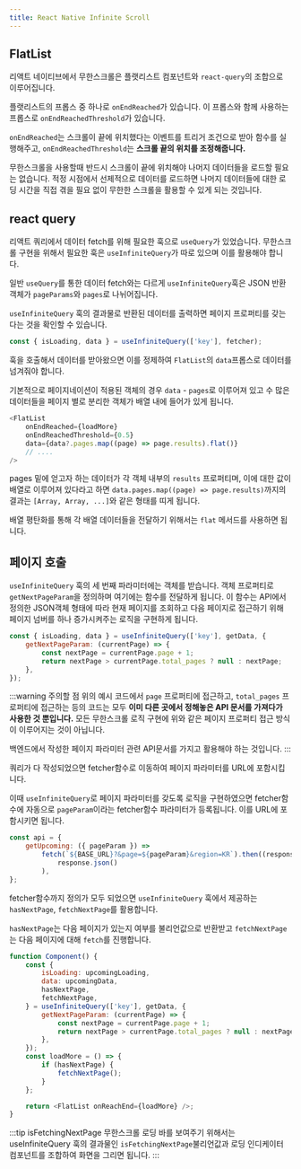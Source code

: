 ```yaml
---
title: React Native Infinite Scroll
---
```


## FlatList

리액트 네이티브에서 무한스크롤은 플랫리스트 컴포넌트와 `react-query`의 조합으로 이루어집니다.

플랫리스트의 프롭스 중 하나로 `onEndReached`가 있습니다. 이 프롭스와 함께 사용하는 프롭스로 `onEndReachedThreshold`가 있습니다.

`onEndReached`는 스크롤이 끝에 위치했다는 이벤트를 트리거 조건으로 받아 함수를 실행해주고, `onEndReachedThreshold`는 **스크롤 끝의 위치를 조정해줍니다.**

무한스크롤을 사용할때 반드시 스크롤이 끝에 위치해야 나머지 데이터들을 로드할 필요는 없습니다. 적정 시점에서 선제적으로 데이터를 로드하면 나머지 데이터들에 대한 로딩 시간을 직접 겪을 필요 없이 무한한 스크롤을 활용할 수 있게 되는 것입니다.

## react query

리액트 쿼리에서 데이터 fetch를 위해 필요한 훅으로 `useQuery`가 있었습니다. 무한스크롤 구현을 위해서 필요한 훅은 `useInfiniteQuery`가 따로 있으며 이를 활용해야 합니다.

일반 `useQuery`를 통한 데이터 fetch와는 다르게 `useInfiniteQuery`훅은 JSON 반환 객체가 `pageParams`와 `pages`로 나뉘어집니다.

`useInfiniteQuery` 훅의 결과물로 반환된 데이터를 출력하면 페이지 프로퍼티를 갖는다는 것을 확인할 수 있습니다.

```javascript
const { isLoading, data } = useInfiniteQuery(['key'], fetcher);
```

훅을 호출해서 데이터를 받아왔으면 이를 정제하여 `FlatList`의 `data`프롭스로 데이터를 넘겨줘야 합니다.

기본적으로 페이지네이션이 적용된 객체의 경우 `data` - `pages`로 이루어져 있고 수 많은 데이터들을 페이지 별로 분리한 객체가 배열 내에 들어가 있게 됩니다.

```javascript
<FlatList
    onEndReached={loadMore}
    onEndReachedThreshold={0.5}
    data={data?.pages.map((page) => page.results).flat()}
    // ....
/>
```

pages 밑에 얻고자 하는 데이터가 각 객체 내부의 `results` 프로퍼티며, 이에 대한 값이 배열로 이루어져 있다라고 하면 `data.pages.map((page) => page.results)`까지의 결과는 `[Array, Array, ...]`와 같은 형태를 띠게 됩니다.

배열 평탄화를 통해 각 배열 데이터들을 전달하기 위해서는 `flat` 메서드를 사용하면 됩니다.

## 페이지 호출

`useInfiniteQuery` 훅의 세 번째 파라미터에는 객체를 받습니다. 객체 프로퍼티로 `getNextPageParam`을 정의하며 여기에는 함수를 전달하게 됩니다. 이 함수는 API에서 정의한 JSON객체 형태에 따라 현재 페이지를 조회하고 다음 페이지로 접근하기 위해 페이지 넘버를 하나 증가시켜주는 로직을 구현하게 됩니다.

```javascript
const { isLoading, data } = useInfiniteQuery(['key'], getData, {
    getNextPageParam: (currentPage) => {
        const nextPage = currentPage.page + 1;
        return nextPage > currentPage.total_pages ? null : nextPage;
    },
});
```

:::warning 주의할 점
위의 예시 코드에서 `page` 프로퍼티에 접근하고, `total_pages` 프로퍼티에 접근하는 등의 코드는 모두 **이미 다른 곳에서 정해놓은 API 문서를 가져다가 사용한 것 뿐입니다.** 모든 무한스크롤 로직 구현에 위와 같은 페이지 프로퍼티 접근 방식이 이루어지는 것이 아닙니다.

백엔드에서 작성한 페이지 파라미터 관련 API문서를 가지고 활용해야 하는 것입니다.
:::

쿼리가 다 작성되었으면 fetcher함수로 이동하여 페이지 파라미터를 URL에 포함시킵니다.

이때 `useInfiniteQuery`로 페이지 파라미터를 갖도록 로직을 구현하였으면 fetcher함수에 자동으로 `pageParam`이라는 fetcher함수 파라미터가 등록됩니다. 이를 URL에 포함시키면 됩니다.

```javascript
const api = {
    getUpcoming: ({ pageParam }) =>
        fetch(`${BASE_URL}?&page=${pageParam}&region=KR`).then((response) =>
            response.json()
        ),
};
```

fetcher함수까지 정의가 모두 되었으면 `useInfiniteQuery` 훅에서 제공하는 `hasNextPage`, `fetchNextPage`를 활용합니다.

`hasNextPage`는 다음 페이지가 있는지 여부를 불리언값으로 반환받고 `fetchNextPage`는 다음 페이지에 대해 `fetch`를 진행합니다.

```javascript
function Component() {
    const {
        isLoading: upcomingLoading,
        data: upcomingData,
        hasNextPage,
        fetchNextPage,
    } = useInfiniteQuery(['key'], getData, {
        getNextPageParam: (currentPage) => {
            const nextPage = currentPage.page + 1;
            return nextPage > currentPage.total_pages ? null : nextPage;
        },
    });
    const loadMore = () => {
        if (hasNextPage) {
            fetchNextPage();
        }
    };

    return <FlatList onReachEnd={loadMore} />;
}
```

:::tip isFetchingNextPage
무한스크롤 로딩 바를 보여주기 위해서는 useInfiniteQuery 훅의 결과물인 `isFetchingNextPage`불리언값과 로딩 인디케이터 컴포넌트를 조합하여 화면을 그리면 됩니다.
:::
